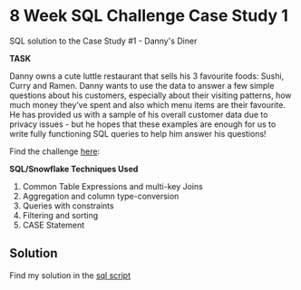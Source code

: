 # 8 Week SQL Challenge Case Study 1

SQL solution to the Case Study #1 - Danny's Diner

**TASK**

Danny owns a cute luttle restaurant that sells his 3 favourite foods: Sushi, Curry and Ramen. Danny wants to use the data to answer a few simple questions about his customers, especially about their visiting patterns, how much money they’ve spent and also which menu items are their favourite. He has provided us with a sample of his overall customer data due to privacy issues - but he hopes that these examples are enough for us to write fully functioning SQL queries to help him answer his questions!

Find the challenge [here](https://8weeksqlchallenge.com/case-study-1/):

**SQL/Snowflake Techniques Used**

1.  Common Table Expressions and multi-key Joins
2.  Aggregation and column type-conversion
3.  Queries with constraints
4.  Filtering and sorting
5.  CASE Statement

## Solution

Find my solution in the [sql script](https://github.com/JyotiVGupta/8-Week-SQL-Challenge-Case-Study-1/blob/main/Sql%20script.sql)
